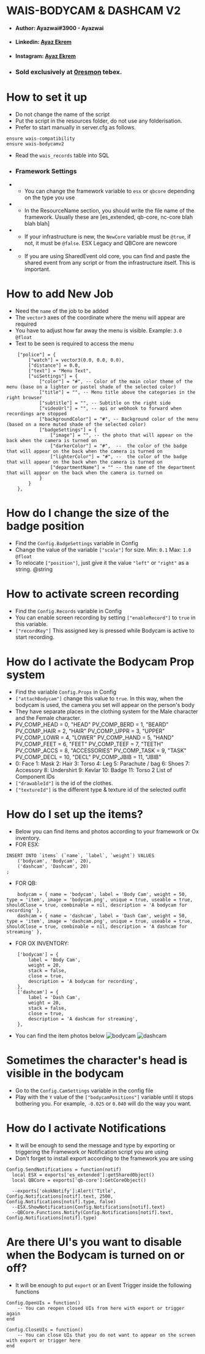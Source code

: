 # WAIS-BODYCAM & DASHCAM V2
- #### Author: Ayazwai#3900 - Ayazwai
- #### Linkedin: [Ayaz Ekrem](https://www.linkedin.com/in/ayaz-ekrem-770305212/)
- #### Instagram: [Ayaz Ekrem](https://www.instagram.com/ayaz.ekremm/)
- ### Sold exclusively at [0resmon](0resmon.tebex.io) tebex.

# How to set it up

- Do not change the name of the script
- Put the script in the resources folder, do not use any folderisation.
- Prefer to start manually in server.cfg as follows.

```
ensure wais-compatibility
ensure wais-bodycamv2
```

- Read the `wais_records` table into SQL

- ### Framework Settings
- - You can change the framework variable to `esx` or `qbcore` depending on the type you use

- - In the ResourceName section, you should write the file name of the framework. Usually these are [es_extended, qb-core, nc-core blah blah blah]

- - If your infrastructure is new, the `NewCore` variable must be `@true`, if not, it must be `@false`. ESX Legacy and QBCore are newcore 

- - If you are using SharedEvent old core, you can find and paste the shared event from any script or from the infrastructure itself. This is important.

# How to add New Job

- Need the `name` of the job to be added
- The `vector3` axes of the coordinate where the menu will appear are required
- You have to adjust how far away the menu is visible. Example: `3.0` `@float`
- Text to be seen is required to access the menu

```
    ["police"] = {
        ["watch"] = vector3(0.0, 0.0, 0.0),
        ["distance"] = 0.0,
        ["text"] = "Menu Text",
        ["uiSettings"] = {
            ["color"] = "#", -- Color of the main color theme of the menu (base on a lighter or pastel shade of the selected color)
            ["title"] = "", -- Menu title above the categories in the right browser
            ["subtitle"] = "", -- Subtitle on the right side
            ["videoUrl"] = "", -- api or webhook to forward when recordings are stopped 
            ["backgroundColor"] = "#", -- Background color of the menu (based on a more muted shade of the selected color)
            ["badgeSettings"] = {
                ["image"] = "", -- the photo that will appear on the back when the camera is turned on
                ["darkerColor"] = "#",  --  the color of the badge that will appear on the back when the camera is turned on
                ["lighterColor"] = "#", --  the color of the badge that will appear on the back when the camera is turned on
                ["departmentName"] = "" -- the name of the department that will appear on the back when the camera is turned on
            }
        }
    },
```
# How do I change the size of the badge position

- Find the `Config.BadgeSettings` variable in Config
- Change the value of the variable `["scale"]` for size. Min: `0.1` Max: `1.0` `@float` 
- To relocate `["position"]`, just give it the value `"left"` or `"right"` as a string. @string

# How to activate screen recording

- Find the `Config.Records` variable in Config
- You can enable screen recording by setting `["enableRecord"]` to `true` in this variable.
- `["recordKey"]` This assigned key is pressed while Bodycam is active to start recording.

# How do I activate the Bodycam Prop system

- Find the variable `Config.Props` in Config
- `["attachBodycam"]` change this value to `true`. In this way, when the bodycam is used, the camera you set will appear on the person's body
- They have separate places in the clothing system for the Male character and the Female character.
- PV_COMP_HEAD = 0, "HEAD" PV_COMP_BERD = 1, "BEARD" PV_COMP_HAIR = 2, "HAIR" PV_COMP_UPPR = 3, "UPPER" PV_COMP_LOWR = 4, "LOWER" PV_COMP_HAND = 5, "HAND" PV_COMP_FEET = 6, "FEET" PV_COMP_TEEF = 7, "TEETH" PV_COMP_ACCS = 8, "ACCESSORIES" PV_COMP_TASK = 9, "TASK" PV_COMP_DECL = 10, "DECL" PV_COMP_JBIB = 11, "JBIB"
- 0: Face 1: Mask 2: Hair 3: Torso 4: Leg 5: Parachute / bag 6: Shoes 7: Accessory 8: Undershirt 9: Kevlar 10: Badge 11: Torso 2 List of Component IDs
- `["drawableId"]` is the id of the clothes.
- `["textureId"]` is the different type & texture id of the selected outfit

# How do I set up the items?

- Below you can find items and photos according to your framework or Ox inventory.
- FOR ESX:
```
INSERT INTO `items` (`name`, `label`, `weight`) VALUES
	('bodycam', 'Bodycam', 20),
	('dashcam', 'Dashcam', 20)
;
```
- FOR QB:
```
    bodycam = { name = 'bodycam', label = 'Body Cam', weight = 50, type = 'item', image = 'bodycam.png', unique = true, useable = true, shouldClose = true, combinable = nil, description = 'A bodycam for recording' },
    dashcam = { name = 'dashcam', label = 'Dash Cam', weight = 50, type = 'item', image = 'dashcam.png', unique = true, useable = true, shouldClose = true, combinable = nil, description = 'A dashcam for streaming' },
```
- FOR OX INVENTORY:
```
    ['bodycam'] = {
        label = 'Body Cam',
        weight = 20,
        stack = false,
        close = true,
        description = 'A bodycam for recording',
    },
    ['dashcam'] = {
        label = 'Dash Cam',
        weight = 20,
        stack = false,
        close = true,
        description = 'A dashcam for streaming',
    },
```
- You can find the item photos below
![bodycam](https://media.discordapp.net/attachments/1039535847361499177/1221848804291248138/bodycam.png?ex=6614125f&is=66019d5f&hm=b2f0e7694c0b401b7807345865ceaa51403ff401ce8b8d86eab3e6ea40177c6a&=&format=webp&quality=lossless&width=80&height=80)
![dashcam](https://media.discordapp.net/attachments/1039535847361499177/1221848804500836362/dashcam.png?ex=6614125f&is=66019d5f&hm=ab97ef83eb93200b904716dbab351b40398ce4584131bab375f496e37d68c5d5&=&format=webp&quality=lossless&width=80&height=80)

# Sometimes the character's head is visible in the bodycam

- Go to the `Config.CamSettings` variable in the config file
- Play with the `Y` value of the `["bodycamPositions"]` variable until it stops bothering you. For example, `-0.025` or `0.040` will do the way you want.

# How do I activate Notifications

- It will be enough to send the message and type by exporting or triggering the Framework or Notification script you are using
- Don't forget to install export according to the framework you are using

```
Config.SendNotifications = function(notif)
  local ESX = exports['es_extended']:getSharedObject()
  local QBCore = exports['qb-core']:GetCoreObject()

  --exports['okokNotify']:Alert('Title', Config.Notifications[notif].text, 2500, Config.Notifications[notif].type, false)
  --ESX.ShowNotification(Config.Notifications[notif].text)
  --QBCore.Functions.Notify(Config.Notifications[notif].text, Config.Notifications[notif].type)
```

# Are there UI's you want to disable when the Bodycam is turned on or off?

- It will be enough to put `export` or an Event Trigger inside the following functions
  
```
Config.OpenUIs = function()
    -- You can reopen closed UIs from here with export or trigger again
end

Config.CloseUIs = function()
    -- You can close UIs that you do not want to appear on the screen with export or trigger here
end
``` 
